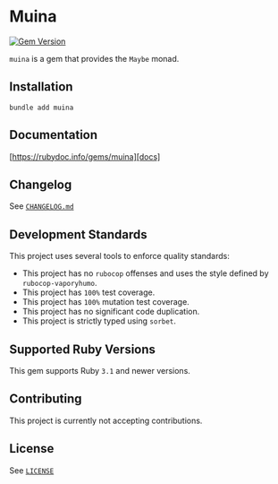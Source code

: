 # Muina
[![Gem Version](http://img.shields.io/gem/v/muina.svg)][docs]

`muina` is a gem that provides the `Maybe` monad.

## Installation
```
bundle add muina
```

## Documentation
[https://rubydoc.info/gems/muina][docs]

## Changelog
See [`CHANGELOG.md`](./CHANGELOG.md)

## Development Standards
This project uses several tools to enforce quality standards:
* This project has no `rubocop` offenses and uses the style defined by
  `rubocop-vaporyhumo`.
* This project has `100%` test coverage.
* This project has `100%` mutation test coverage.
* This project has no significant code duplication.
* This project is strictly typed using `sorbet`.


## Supported Ruby Versions
This gem supports Ruby `3.1` and newer versions.

## Contributing
This project is currently not accepting contributions.

## License
See [`LICENSE`](./LICENSE)


[docs]: https://rubygems.org/gems/muina
